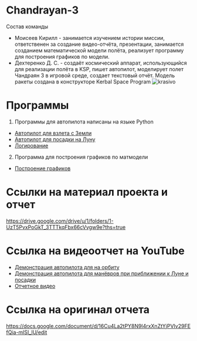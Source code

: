 # Chandrayan-3
Состав команды
+ Моисеев Кирилл - занимается изучением истории миссии, ответственен за создание видео-отчёта, презентации, занимается созданием математической модели полёта, реализует программу для построения графиков по модели.
+ Дехтеренко Д. С. - создаёт космический аппарат, использующийся для реализации полёта в KSP, пишет автопилот, моделирует полет Чандраян 3 в игровой среде, создает текстовый отчёт.
Модель ракеты создана в конструкторе Kerbal Space Program
![krasivo](https://i.postimg.cc/cC6ktCR8/image-2023-12-21-01-47-50.png)
# Программы
1. Программы для автопилота написаны на языке Python
+ [Автопилот для взлета с Земли](https://github.com/kloshka/Chandrayan-3/blob/main/autopilot_for_earth.py)
+ [Автопилот для посадки на Луну](https://github.com/kloshka/Chandrayan-3/blob/main/autopilt_for_moon.py)
+ [Логирование](https://github.com/kloshka/Chandrayan-3/blob/main/logging.py)
2. Программа для построения графиков по матмодели
+ [Построение графиков](https://github.com/kloshka/Chandrayan-3/blob/main/%D0%B2%D0%B0%D1%80%D0%BA%D1%82%20%D1%84%D0%B8%D0%BD%D0%B0%D0%BB.py)
# Ссылки на материал проекта и отчет
https://drive.google.com/drive/u/1/folders/1-UzT5PvxPoGkT_3TTTkqFbx66cVvgw9e?ths=true
# Ссылка на видеоотчет на YouTube
+ [Демонстрация автопилота для на орбиту](https://www.youtube.com/watch?v=6JwoANRRaR4)
+ [Демонстрация автопилота для манёвров при приближении к Луне и посадки](https://www.youtube.com/watch?v=c3EbTyQtKcA)
+ [Отчетное видео](https://www.youtube.com/watch?v=Vl--_uFOy2A)
# Ссылка на оригинал отчета
https://docs.google.com/document/d/16Cu4La2tPY8N9l4rxXnZtYjPVIv29FEfQia-mlSI_lU/edit
